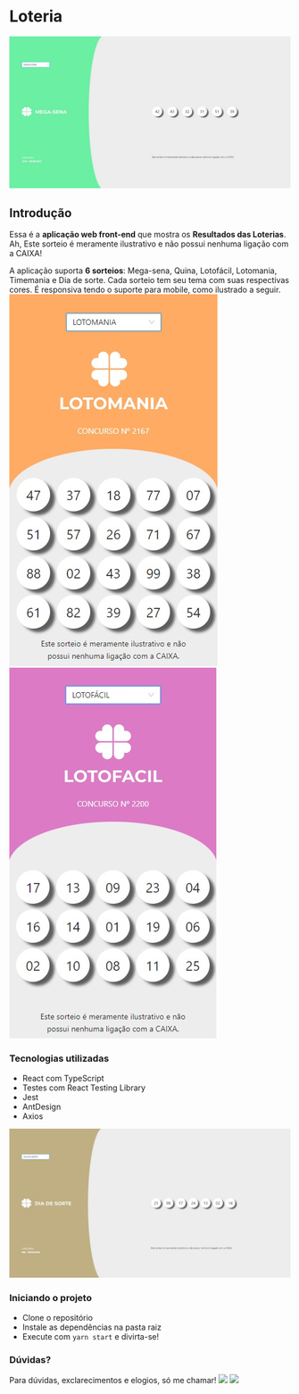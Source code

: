 

# Loteria

![Tela principal](./telas/tela1.jpeg)
## Introdução


Essa é a **aplicação web front-end** que mostra os **Resultados das Loterias**. Ah,  Este sorteio é meramente ilustrativo e não possui nenhuma ligação com a CAIXA!


A aplicação suporta **6 sorteios**: Mega-sena, Quina, Lotofácil, Lotomania, Timemania e Dia de sorte. 
Cada sorteio tem seu tema com suas respectivas cores. É responsiva tendo o suporte para mobile, como ilustrado a seguir.
![Tela mobile](./telas/tela3.jpeg) ![Tela mobile](./telas/tela4.jpeg)


### Tecnologias utilizadas

- React com TypeScript
- Testes com React Testing Library
- Jest
- AntDesign
- Axios

![Tela desktop](./telas/tela2.jpeg)

### Iniciando o projeto

- Clone o repositório
- Instale as dependências na pasta raiz 
- Execute com `yarn start` e divirta-se!

### Dúvidas?

Para dúvidas, exclarecimentos e elogios, só me chamar!
 <a href = "mailto:palomacalado@yahoo.com.br"><img src="https://img.shields.io/badge/-Gmail-%23333?style=for-the-badge&logo=gmail&logoColor=white" target="_blank"></a>
  <a href="https://www.linkedin.com/in/palomacalado" target="_blank"><img src="https://img.shields.io/badge/-LinkedIn-%230077B5?style=for-the-badge&logo=linkedin&logoColor=white" target="_blank"></a> 


<br>


